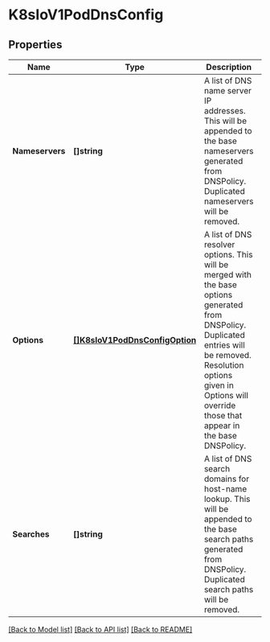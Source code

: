 # K8sIoV1PodDnsConfig

## Properties
Name | Type | Description | Notes
------------ | ------------- | ------------- | -------------
**Nameservers** | **[]string** | A list of DNS name server IP addresses. This will be appended to the base nameservers generated from DNSPolicy. Duplicated nameservers will be removed. | [optional] [default to null]
**Options** | [**[]K8sIoV1PodDnsConfigOption**](k8s.io.v1.PodDNSConfigOption.md) | A list of DNS resolver options. This will be merged with the base options generated from DNSPolicy. Duplicated entries will be removed. Resolution options given in Options will override those that appear in the base DNSPolicy. | [optional] [default to null]
**Searches** | **[]string** | A list of DNS search domains for host-name lookup. This will be appended to the base search paths generated from DNSPolicy. Duplicated search paths will be removed. | [optional] [default to null]

[[Back to Model list]](../README.md#documentation-for-models) [[Back to API list]](../README.md#documentation-for-api-endpoints) [[Back to README]](../README.md)


